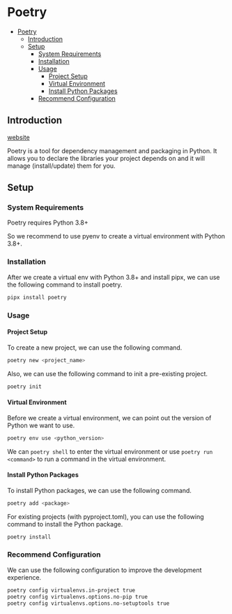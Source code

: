 # Poetry

- [Poetry](#poetry)
  - [Introduction](#introduction)
  - [Setup](#setup)
    - [System Requirements](#system-requirements)
    - [Installation](#installation)
    - [Usage](#usage)
      - [Project Setup](#project-setup)
      - [Virtual Environment](#virtual-environment)
      - [Install Python Packages](#install-python-packages)
    - [Recommend Configuration](#recommend-configuration)

## Introduction

[website](https://python-poetry.org/)

Poetry is a tool for dependency management and packaging in Python. It allows you to declare the libraries your project depends on and it will manage (install/update) them for you.

## Setup

### System Requirements

Poetry requires Python 3.8+

So we recommend to use pyenv to create a virtual environment with Python 3.8+.

### Installation

After we create a virtual env with Python 3.8+ and install pipx, we can use the following command to install poetry.

```bash
pipx install poetry
```

### Usage

#### Project Setup

To create a new project, we can use the following command.

```bash
poetry new <project_name>
```

Also, we can use the following command to init a pre-existing project.

```bash
poetry init
```

#### Virtual Environment

Before we create a virtual environment, we can point out the version of Python we want to use.

```bash
poetry env use <python_version>
```

We can `poetry shell` to enter the virtual environment or use `poetry run <command>` to run a command in the virtual environment.

#### Install Python Packages

To install Python packages, we can use the following command.

```bash
poetry add <package>
```

For existing projects (with pyproject.toml), you can use the following command to install the Python package.

```bash
poetry install
```

### Recommend Configuration

We can use the following configuration to improve the development experience.

```bash
poetry config virtualenvs.in-project true
poetry config virtualenvs.options.no-pip true
poetry config virtualenvs.options.no-setuptools true
```
